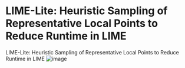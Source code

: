 # LIME-Lite: Heuristic Sampling of Representative Local Points to Reduce Runtime in LIME

LIME-Lite: Heuristic Sampling of Representative Local Points to 
Reduce Runtime in LIME
![image](https://user-images.githubusercontent.com/31158748/119545691-b49ea680-bd58-11eb-9d78-5d9983a25f0b.png)
